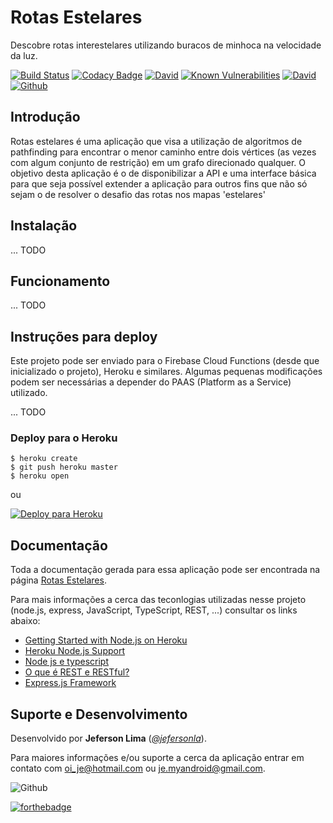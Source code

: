 # Rotas Estelares

Descobre rotas interestelares utilizando buracos de minhoca na velocidade da luz.

[![Build Status](https://travis-ci.org/jefersonla/desafio-multiverso-grafos.svg?branch=master)](https://travis-ci.org/jefersonla/desafio-multiverso-grafos)
[![Codacy Badge](https://api.codacy.com/project/badge/Grade/11584b568b4b4e09a03b5f743ea34575)](https://www.codacy.com/app/oi_je/desafio-multiverso-grafos?utm_source=github.com&amp;utm_medium=referral&amp;utm_content=jefersonla/desafio-multiverso-grafos&amp;utm_campaign=Badge_Grade)
[![David](https://img.shields.io/david/dev/jefersonla/desafio-multiverso-grafos.svg)](https://david-dm.org/jefersonla/desafio-multiverso-grafos)
[![Known Vulnerabilities](https://snyk.io/test/github/jefersonla/desafio-multiverso-grafos/badge.svg)](https://snyk.io/test/github/jefersonla/desafio-multiverso-grafos)
[![David](https://img.shields.io/david/peer/jefersonla/desafio-multiverso-grafos.svg)](https://david-dm.org/jefersonla/desafio-multiverso-grafos)
[![Github](https://img.shields.io/github/license/jefersonla/desafio-multiverso-grafos.svg)](https://github.com/jefersonla/desafio-multiverso-grafos)

## Introdução

Rotas estelares é uma aplicação que visa a utilização de algoritmos de pathfinding para encontrar o menor caminho entre dois vértices (as vezes com algum conjunto de restrição) em um grafo direcionado qualquer. O objetivo desta aplicação é o de disponibilizar a API e uma interface básica para que seja possível extender a aplicação para outros fins que não só sejam o de resolver o desafio das rotas nos mapas 'estelares'

## Instalação

... TODO

## Funcionamento

... TODO

## Instruções para deploy

Este projeto pode ser enviado para o Firebase Cloud Functions (desde que inicializado o projeto), 
Heroku e similares. Algumas pequenas modificações podem ser necessárias a depender do PAAS (Platform as a Service) utilizado.

... TODO

### Deploy para o Heroku

```
$ heroku create
$ git push heroku master
$ heroku open
```
ou

[![Deploy para Heroku](https://www.herokucdn.com/deploy/button.png)](https://heroku.com/deploy)

## Documentação

Toda a documentação gerada para essa aplicação pode ser encontrada na página [Rotas Estelares](https://jefersonla.github.io/desafio-multiverso-grafos/).

Para mais informações a cerca das teconlogias utilizadas nesse projeto (node.js, express, JavaScript, TypeScript, REST, ...) consultar os links abaixo:

- [Getting Started with Node.js on Heroku](https://devcenter.heroku.com/articles/getting-started-with-nodejs)
- [Heroku Node.js Support](https://devcenter.heroku.com/articles/nodejs-support)
- [Node js e typescript](https://medium.com/@oieduardorabelo/node-js-e-typescript-o-como-e-com-testes-7affce2c02a8)
- [O que é REST e RESTful?](https://pt.stackoverflow.com/questions/45783/o-que-%C3%A9-rest-e-restful)
- [Express.js Framework](https://expressjs.com/pt-br/)

## Suporte e Desenvolvimento

Desenvolvido por **Jeferson Lima** (*[@jefersonla](https://github.com/jefersonla)*). 

Para maiores informações e/ou suporte a cerca da aplicação entrar em contato com oi_je@hotmail.com ou je.myandroid@gmail.com.


![Github](https://img.shields.io/github/followers/jefersonla.svg?label=Follow&style=social)

[![forthebadge](https://forthebadge.com/images/badges/built-with-love.svg)](https://forthebadge.com)
